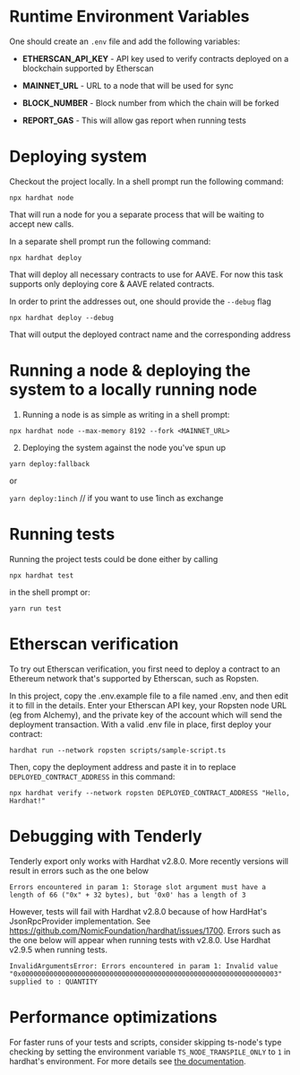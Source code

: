 # Runtime Environment Variables

One should create an `.env` file and add the following variables:

- **ETHERSCAN_API_KEY** - API key used to verify contracts deployed on a blockchain supported by Etherscan

- **MAINNET_URL** - URL to a node that will be used for sync

- **BLOCK_NUMBER** - Block number from which the chain will be forked

- **REPORT_GAS** - This will allow gas report when running tests

# Deploying system

Checkout the project locally.
In a shell prompt run the following command:

```shell
npx hardhat node
```

That will run a node for you a separate process that will be waiting to accept new calls.

In a separate shell prompt run the following command:

```shell
npx hardhat deploy
```

That will deploy all necessary contracts to use for AAVE.
For now this task supports only deploying core & AAVE related contracts.

In order to print the addresses out, one should provide the `--debug` flag

```shell
npx hardhat deploy --debug
```

That will output the deployed contract name and the corresponding address

# Running a node & deploying the system to a locally running node

1. Running a node is as simple as writing in a shell prompt:

```shell
npx hardhat node --max-memory 8192 --fork <MAINNET_URL>
```

2. Deploying the system against the node you've spun up

`yarn deploy:fallback` 

or 

`yarn deploy:1inch` // if you want to use 1inch as exchange


# Running tests

Running the project tests could be done either by calling

```shell
npx hardhat test
```

in the shell prompt or:

```shell
yarn run test
```

# Etherscan verification

To try out Etherscan verification, you first need to deploy a contract to an Ethereum network that's
supported by Etherscan, such as Ropsten.

In this project, copy the .env.example file to a file named .env, and then edit it to fill in the
details. Enter your Etherscan API key, your Ropsten node URL (eg from Alchemy), and the private key
of the account which will send the deployment transaction. With a valid .env file in place, first
deploy your contract:

```shell
hardhat run --network ropsten scripts/sample-script.ts
```

Then, copy the deployment address and paste it in to replace `DEPLOYED_CONTRACT_ADDRESS` in this
command:

```shell
npx hardhat verify --network ropsten DEPLOYED_CONTRACT_ADDRESS "Hello, Hardhat!"
```

# Debugging with Tenderly

Tenderly export only works with Hardhat v2.8.0. More recently versions will result in errors such as the one below

```shell
Errors encountered in param 1: Storage slot argument must have a length of 66 ("0x" + 32 bytes), but '0x0' has a length of 3
```

However, tests will fail with Hardhat v2.8.0 because of how HardHat's JsonRpcProvider implementation.
See https://github.com/NomicFoundation/hardhat/issues/1700.
Errors such as the one below will appear when running tests with v2.8.0. Use Hardhat v2.9.5 when running tests.

```shell
InvalidArgumentsError: Errors encountered in param 1: Invalid value "0x0000000000000000000000000000000000000000000000000000000000000003" supplied to : QUANTITY
```

# Performance optimizations

For faster runs of your tests and scripts, consider skipping ts-node's type checking by setting the
environment variable `TS_NODE_TRANSPILE_ONLY` to `1` in hardhat's environment. For more details see
[the documentation](https://hardhat.org/guides/typescript.html#performance-optimizations).
